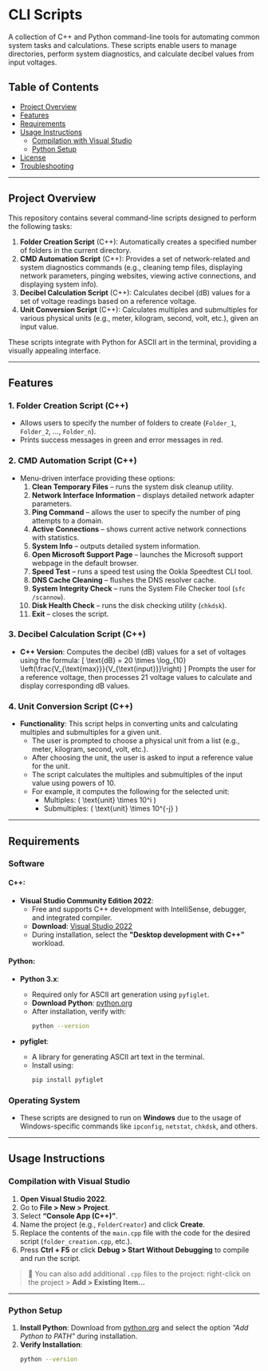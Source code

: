 # CLI Scripts

A collection of C++ and Python command-line tools for automating common system tasks and calculations. These scripts enable users to manage directories, perform system diagnostics, and calculate decibel values from input voltages.

## Table of Contents

- [Project Overview](#project-overview)
- [Features](#features)
- [Requirements](#requirements)
- [Usage Instructions](#usage-instructions)  
  - [Compilation with Visual Studio](#compilation-with-visual-studio)
  - [Python Setup](#python-setup)
- [License](#license)
- [Troubleshooting](#troubleshooting)

---

## Project Overview

This repository contains several command-line scripts designed to perform the following tasks:

1. **Folder Creation Script** (C++): Automatically creates a specified number of folders in the current directory.
2. **CMD Automation Script** (C++): Provides a set of network-related and system diagnostics commands (e.g., cleaning temp files, displaying network parameters, pinging websites, viewing active connections, and displaying system info).
3. **Decibel Calculation Script** (C++): Calculates decibel (dB) values for a set of voltage readings based on a reference voltage.
4. **Unit Conversion Script** (C++): Calculates multiples and submultiples for various physical units (e.g., meter, kilogram, second, volt, etc.), given an input value.

These scripts integrate with Python for ASCII art in the terminal, providing a visually appealing interface.

---

## Features

### 1. Folder Creation Script (C++)
- Allows users to specify the number of folders to create (`Folder_1`, `Folder_2`, ..., `Folder_n`).
- Prints success messages in green and error messages in red.

### 2. CMD Automation Script (C++)
- Menu-driven interface providing these options:  
  1. **Clean Temporary Files** – runs the system disk cleanup utility.  
  2. **Network Interface Information** – displays detailed network adapter parameters.  
  3. **Ping Command** – allows the user to specify the number of ping attempts to a domain.  
  4. **Active Connections** – shows current active network connections with statistics.  
  5. **System Info** – outputs detailed system information.  
  6. **Open Microsoft Support Page** – launches the Microsoft support webpage in the default browser.  
  7. **Speed Test** – runs a speed test using the Ookla Speedtest CLI tool.  
  8. **DNS Cache Cleaning** – flushes the DNS resolver cache.  
  9. **System Integrity Check** – runs the System File Checker tool (`sfc /scannow`).  
  10. **Disk Health Check** – runs the disk checking utility (`chkdsk`).  
  11. **Exit** – closes the script.

### 3. Decibel Calculation Script (C++)
- **C++ Version**: Computes the decibel (dB) values for a set of voltages using the formula:
  \[
  \text{dB} = 20 \times \log_{10} \left(\frac{V_{\text{max}}}{V_{\text{input}}}\right)
  \]
  Prompts the user for a reference voltage, then processes 21 voltage values to calculate and display corresponding dB values.

### 4. Unit Conversion Script (C++)
- **Functionality**: This script helps in converting units and calculating multiples and submultiples for a given unit.
  - The user is prompted to choose a physical unit from a list (e.g., meter, kilogram, second, volt, etc.).
  - After choosing the unit, the user is asked to input a reference value for the unit.
  - The script calculates the multiples and submultiples of the input value using powers of 10.
  - For example, it computes the following for the selected unit:
    - Multiples: \( \text{unit} \times 10^i \)
    - Submultiples: \( \text{unit} \times 10^{-j} \)

---

## Requirements

### Software

#### C++:
- **Visual Studio Community Edition 2022**:
  - Free and supports C++ development with IntelliSense, debugger, and integrated compiler.
  - **Download**: [Visual Studio 2022](https://visualstudio.microsoft.com/vs/community/)
  - During installation, select the **"Desktop development with C++"** workload.

#### Python:
- **Python 3.x**:
  - Required only for ASCII art generation using `pyfiglet`.
  - **Download Python**: [python.org](https://www.python.org/downloads/)
  - After installation, verify with:
    ```bash
    python --version
    ```

- **pyfiglet**:
  - A library for generating ASCII art text in the terminal.
  - Install using:
    ```bash
    pip install pyfiglet
    ```

### Operating System
- These scripts are designed to run on **Windows** due to the usage of Windows-specific commands like `ipconfig`, `netstat`, `chkdsk`, and others.

---

## Usage Instructions

### Compilation with Visual Studio

1. **Open Visual Studio 2022**.
2. Go to **File > New > Project**.
3. Select **“Console App (C++)”**.
4. Name the project (e.g., `FolderCreator`) and click **Create**.
5. Replace the contents of the `main.cpp` file with the code for the desired script (`folder_creation.cpp`, etc.).
6. Press **Ctrl + F5** or click **Debug > Start Without Debugging** to compile and run the script.

> 🔧 You can also add additional `.cpp` files to the project: right-click on the project > **Add > Existing Item...**

---

### Python Setup

1. **Install Python**: Download from [python.org](https://www.python.org) and select the option *"Add Python to PATH"* during installation.
2. **Verify Installation**:
   ```bash
   python --version
